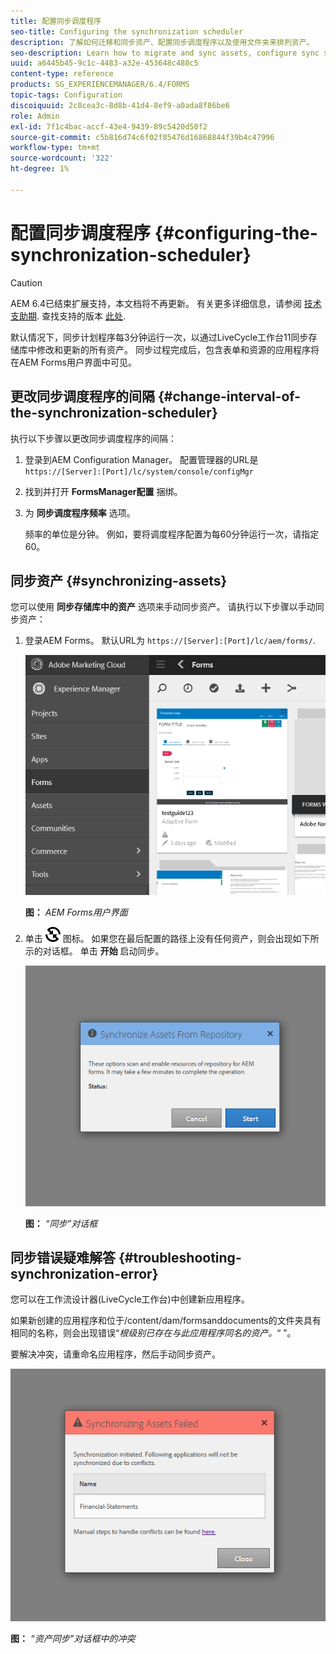 ```yaml
---
title: 配置同步调度程序
seo-title: Configuring the synchronization scheduler
description: 了解如何迁移和同步资产、配置同步调度程序以及使用文件夹来排列资产。
seo-description: Learn how to migrate and sync assets, configure sync scheduler, and use folders to arrange assets.
uuid: a6445b45-9c1c-4483-a32e-453648c488c5
content-type: reference
products: SG_EXPERIENCEMANAGER/6.4/FORMS
topic-tags: Configuration
discoiquuid: 2c8cea3c-8d8b-41d4-8ef9-a0ada8f86be6
role: Admin
exl-id: 7f1c4bac-accf-43e4-9439-89c5420d50f2
source-git-commit: c5b816d74c6f02f85476d16868844f39b4c47996
workflow-type: tm+mt
source-wordcount: '322'
ht-degree: 1%

---
```


# 配置同步调度程序 {#configuring-the-synchronization-scheduler}

>[!CAUTION]
>
>AEM 6.4已结束扩展支持，本文档将不再更新。 有关更多详细信息，请参阅 [技术支助期](https://helpx.adobe.com/cn/support/programs/eol-matrix.html). 查找支持的版本 [此处](https://experienceleague.adobe.com/docs/).

默认情况下，同步计划程序每3分钟运行一次，以通过LiveCycle工作台11同步存储库中修改和更新的所有资产。 同步过程完成后，包含表单和资源的应用程序将在AEM Forms用户界面中可见。

## 更改同步调度程序的间隔 {#change-interval-of-the-synchronization-scheduler}

执行以下步骤以更改同步调度程序的间隔：

1. 登录到AEM Configuration Manager。 配置管理器的URL是 `https://[Server]:[Port]/lc/system/console/configMgr`

1. 找到并打开 **FormsManager配置** 捆绑。

1. 为 **同步调度程序频率** 选项。

   频率的单位是分钟。 例如，要将调度程序配置为每60分钟运行一次，请指定60。

## 同步资产 {#synchronizing-assets}

您可以使用 **同步存储库中的资产** 选项来手动同步资产。 请执行以下步骤以手动同步资产：

1. 登录AEM Forms。 默认URL为 `https://[Server]:[Port]/lc/aem/forms/`.

   ![AEM Forms用户界面](assets/aem_forms_ui.png)

   **图：** *AEM Forms用户界面*

1. 单击 ![aem6forms_sync](assets/aem6forms_sync.png) 图标。 如果您在最后配置的路径上没有任何资产，则会出现如下所示的对话框。 单击 **开始** 启动同步。

   ![“同步”对话框](assets/migrate-and-syncronize.png)

   **图：** *“同步”对话框*

## 同步错误疑难解答 {#troubleshooting-synchronization-error}

您可以在工作流设计器(LiveCycle工作台)中创建新应用程序。

如果新创建的应用程序和位于/content/dam/formsanddocuments的文件夹具有相同的名称，则会出现错误“*根级别已存在与此应用程序同名的资产。*“ ”。

要解决冲突，请重命名应用程序，然后手动同步资产。

![“资产同步”对话框中的冲突](assets/sync-conflict.png)

**图：** *“资产同步”对话框中的冲突*
